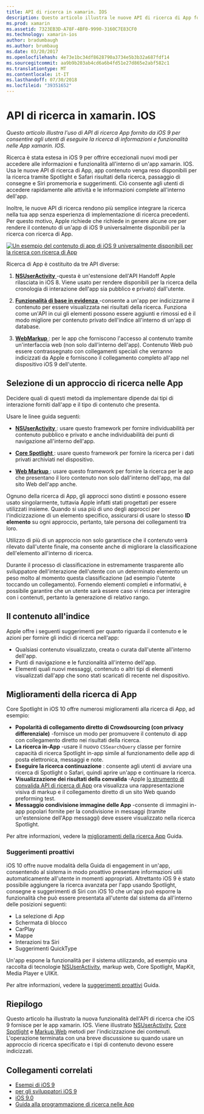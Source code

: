 ```yaml
---
title: API di ricerca in xamarin. IOS
description: Questo articolo illustra le nuove API di ricerca di App fornito da iOS 9 di consentire agli utenti di eseguire la ricerca di informazioni e funzionalità nelle App xamarin. IOS.
ms.prod: xamarin
ms.assetid: 7323EB3D-A78F-4BF0-9990-3160C7E83CF0
ms.technology: xamarin-ios
author: bradumbaugh
ms.author: brumbaug
ms.date: 03/20/2017
ms.openlocfilehash: 4e73e1bc34df8628790a3734e5b3b32a687fdf14
ms.sourcegitcommit: aa9b9b203ab4cd6a6b4fd51e27d865e2abf582c1
ms.translationtype: MT
ms.contentlocale: it-IT
ms.lasthandoff: 07/30/2018
ms.locfileid: "39351652"
---
```

# <a name="search-apis-in-xamarinios"></a>API di ricerca in xamarin. IOS

_Questo articolo illustra l'uso di API di ricerca App fornito da iOS 9 per consentire agli utenti di eseguire la ricerca di informazioni e funzionalità nelle App xamarin. IOS._

Ricerca è stata estesa in iOS 9 per offrire eccezionali nuovi modi per accedere alle informazioni e funzionalità all'interno di un'app xamarin. IOS. Usa le nuove API di ricerca di App, app contenuto venga reso disponibili per la ricerca tramite Spotlight e Safari risultati della ricerca, passaggio di consegne e Siri promemoria e suggerimenti. Ciò consente agli utenti di accedere rapidamente alle attività e le informazioni complete all'interno dell'app.

Inoltre, le nuove API di ricerca rendono più semplice integrare la ricerca nella tua app senza esperienza di implementazione di ricerca precedenti. Per questo motivo, Apple richiede che richiede in genere alcune ore per rendere il contenuto di un'app di iOS 9 universalmente disponibili per la ricerca con ricerca di App.

[![](images/intro01.png "Un esempio del contenuto di app di iOS 9 universalmente disponibili per la ricerca con ricerca di App")](images/intro01.png#lightbox)

Ricerca di App è costituito da tre API diverse:

1. [**NSUserActivity** ](nsuseractivity.md) -questa è un'estensione dell'API Handoff Apple rilasciata in iOS 8. Viene usato per rendere disponibili per la ricerca della cronologia di interazione dell'app sia pubblico e privato) dall'utente.

2. [**Funzionalità di base in evidenza** ](corespotlight.md) -consente a un'app per indicizzarne il contenuto per essere visualizzata nei risultati della ricerca. Funziona come un'API in cui gli elementi possono essere aggiunti e rimossi ed è il modo migliore per contenuto privato dell'indice all'interno di un'app di database.

3. [**WebMarkup** ](web-markup.md) : per le app che forniscono l'accesso al contenuto tramite un'interfaccia web (non solo dall'interno dell'app). Contenuto Web può essere contrassegnato con collegamenti speciali che verranno indicizzati da Apple e forniscono il collegamento completo all'app nel dispositivo iOS 9 dell'utente.

## <a name="selecting-an-app-search-approach"></a>Selezione di un approccio di ricerca nelle App

Decidere quali di questi metodi da implementare dipende dai tipi di interazione forniti dall'app e il tipo di contenuto che presenta.

Usare le linee guida seguenti:

- [**NSUserActivity** ](nsuseractivity.md) : usare questo framework per fornire individuabilità per contenuto pubblico e privato e anche individuabilità dei punti di navigazione all'interno dell'app.

- [**Core Spotlight** ](corespotlight.md) : usare questo framework per fornire la ricerca per i dati privati archiviati nel dispositivo.

- [**Web Markup** ](web-markup.md) : usare questo framework per fornire la ricerca per le app che presentano il loro contenuto non solo dall'interno dell'app, ma dal sito Web dell'app anche.

Ognuno della ricerca di App, gli approcci sono distinti e possono essere usato singolarmente, tuttavia Apple infatti stati progettati per essere utilizzati insieme. Quando si usa più di uno degli approcci per l'indicizzazione di un elemento specifico, assicurarsi di usare lo stesso **ID elemento** su ogni approccio, pertanto, tale persona dei collegamenti tra loro.

Utilizzo di più di un approccio non solo garantisce che il contenuto verrà rilevato dall'utente finale, ma consente anche di migliorare la classificazione dell'elemento all'interno di ricerca.

Durante il processo di classificazione in estremamente trasparente allo sviluppatore dell'interazione dell'utente con un determinato elemento un peso molto al momento questa classificazione (ad esempio l'utente toccando un collegamento).
Fornendo elementi completi e informativi, è possibile garantire che un utente sarà essere caso vi riesca per interagire con i contenuti, pertanto la generazione di relativo rango.

## <a name="what-content-to-index"></a>Il contenuto all'indice

Apple offre i seguenti suggerimenti per quanto riguarda il contenuto e le azioni per fornire gli indici di ricerca nell'app:

 - Qualsiasi contenuto visualizzato, creata o curata dall'utente all'interno dell'app.
 - Punti di navigazione e le funzionalità all'interno dell'app.
 - Elementi quali nuovi messaggi, contenuto o altri tipi di elementi visualizzati dall'app che sono stati scaricati di recente nel dispositivo.

## <a name="app-search-enhancements"></a>Miglioramenti della ricerca di App

Core Spotlight in iOS 10 offre numerosi miglioramenti alla ricerca di App, ad esempio:

- **Popolarità di collegamento diretto di Crowdsourcing (con privacy differenziale)** -fornisce un modo per promuovere il contenuto di app con collegamento diretto nei risultati della ricerca.
- **La ricerca in-App** -usare il nuovo `CSSearchQuery` classe per fornire capacità di ricerca Spotlight in-app simile al funzionamento delle app di posta elettronica, messaggi e note.
- **Eseguire la ricerca continuazione** : consente agli utenti di avviare una ricerca di Spotlight o Safari, quindi aprire un'app e continuare la ricerca.
- **Visualizzazione dei risultati della convalida** -Apple [lo strumento di convalida API di ricerca di App](https://search.developer.apple.com/appsearch-validation-tool) ora visualizza una rappresentazione visiva di markup e il collegamento diretto di un sito Web quando preforming test.
- **Messaggio condivisione immagine delle App** -consente di immagini in-app popolari fornite per la condivisione in messaggi (tramite un'estensione dell'App messaggi) deve essere visualizzato nella ricerca Spotlight.

Per altre informazioni, vedere la [miglioramenti della ricerca App](~/ios/platform/search/app-search-enhancements.md) Guida.

### <a name="proactive-suggestions"></a>Suggerimenti proattivi

iOS 10 offre nuove modalità della Guida di engagement in un'app, consentendo al sistema in modo proattivo presentare informazioni utili automaticamente all'utente in momenti appropriati. Altrettanto iOS 9 è stato possibile aggiungere la ricerca avanzata per l'app usando Spotlight, consegne e suggerimenti di Siri con iOS 10 che un'app può esporre la funzionalità che può essere presentata all'utente dal sistema da all'interno delle posizioni seguenti:

- La selezione di App
- Schermata di blocco
- CarPlay
- Mappe
- Interazioni tra Siri
- Suggerimenti QuickType 

Un'app espone la funzionalità per il sistema utilizzando, ad esempio una raccolta di tecnologie [NSUserActivity](https://developer.xamarin.com/api/type/Foundation.NSUserActivity/), markup web, Core Spotlight, MapKit, Media Player e UIKit.

Per altre informazioni, vedere la [suggerimenti proattivi](~/ios/platform/search/proactive-suggestions.md) Guida.

## <a name="summary"></a>Riepilogo

Questo articolo ha illustrato la nuova funzionalità dell'API di ricerca che iOS 9 fornisce per le app xamarin. IOS. Viene illustrato [NSUserActivity](nsuseractivity.md), [Core Spotlight](corespotlight.md) e [Markup Web](web-markup.md) metodi per l'indicizzazione dei contenuti. L'operazione terminata con una breve discussione su quando usare un approccio di ricerca specificato e i tipi di contenuto devono essere indicizzati.



## <a name="related-links"></a>Collegamenti correlati

- [Esempi di iOS 9](https://developer.xamarin.com/samples/ios/iOS9/)
- [per gli sviluppatori iOS 9](https://developer.apple.com/ios/pre-release/)
- [iOS 9.0](https://developer.apple.com/library/prerelease/ios/releasenotes/General/WhatsNewIniOS/Articles/iOS9.html)
- [Guida alla programmazione di ricerca nelle App](https://developer.apple.com/library/prerelease/ios/documentation/General/Conceptual/AppSearch/index.html#//apple_ref/doc/uid/TP40016308)

